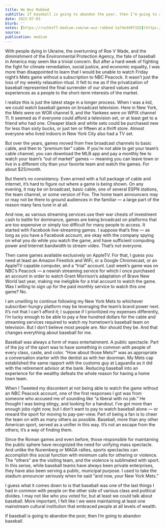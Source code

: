 ```yaml
---
title: We Wuz Robbed
subtitle: If baseball is going to abandon the poor, then I’m going to abandon baseball.
date: 2022-07-03
blurb: ''
notes: [https://rushkoff.medium.com/we-wuz-robbed-1a74ed49f32b](https://rushkoff.medium.com/we-wuz-robbed-1a74ed49f32b https://rushkoff.medium.com/we-wuz-robbed-1a74ed49f32b)
source: 
publication: medium
---
```


With people dying in Ukraine, the overturning of Roe V Wade, and the diminishment of the Environmental Protection Agency, the fate of baseball in America may seem like a trivial concern. But after a hard week of fighting the fight for climate remediation, social justice, and economic equality, I was more than disappointed to learn that I would be unable to watch Friday night’s Mets game without a subscription to NBC Peacock. It wasn’t just the loss of my weekly relaxation ritual. It felt to me as if the privatization of baseball represented the final surrender of our shared values and experiences as a people to the short-term interests of the market.

I realize this is just the latest stage in a longer process. When I was a kid, we could watch baseball games on broadcast television. Here in New York, the Mets were on WOR channel 9, and the Yankees were on WPIX channel 11. It seemed as if everyone could afford a television set, or at least get to a friend who had one. Cheaper black and white sets could be purchased new for less than sixty bucks, or just ten or fifteen at a thrift store. Almost everyone who lived indoors in New York City also had a TV set.

But over the years, games moved from free broadcast channels to basic cable, and then to “premium tier” cable. If you’re not able to get your team’s cable channel, you can download the MLB app and pay a monthly fee to watch your team’s “out of market” games — meaning you can leave town or live in a different city than your favorite team and watch the games. For about $25/month.

But there’s no consistency. Even armed with a full package of cable and internet, it’s hard to figure out where a game is being shown. On any evening, it may be on broadcast, basic cable, one of several ESPN stations, the team channel, or some version of Fox. The home team announcers may or may not be there to ground audiences in the familiar — a large part of the reason many fans tune in at all.

And now, as various streaming services use their war chests of investment cash to battle for dominance, games are being broadcast on platforms that are too expensive or simply too difficult for many people to access. It started with Facebook live-streaming games. I suppose that’s fine — as long as you have a Facebook account, are okay with the company spying on what you do while you watch the game, and have sufficient computing power and Internet bandwidth to stream video. That’s not everyone.

Then came games available exclusively on AppleTV. For that, I guess you need at least an Amazon Firestick and WiFi, or a Google Chromecast, or an AppleTV capable computer, and a “trial” account. Last week’s game was on NBC’s Peacock — a newish streaming service for which I once purchased an account in order to watch Grant Morrison’s adaptation of Brave New World last year, making me ineligible for a trial account to watch the game. Was I willing to sign up for the paid monthly service to watch this one game? No.

I am unwilling to continue following my New York Mets to whichever subscriber-hungry platform may be leveraging the team’s brand power next. It’s not that I can’t afford it; I suppose if I prioritized my expenses differently, I’m lucky enough to be able to pay a few hundred dollars for the cable and streaming services required to watch my hometown’s baseball team on television. But I don’t believe most people are. Nor should they be. And that changes everything about baseball for me.

Baseball was always a form of mass entertainment. A public spectacle. Part of the joy of the sport was to have something in common with people of every class, caste, and color. “How about those Mets?” was as appropriate a conversation starter with the dentist as with her doorman. My Mets cap established the same rapport with the customs guy at Laguardia as it did with the retirement advisor at the bank. Reducing baseball into an experience for the wealthy defeats the whole reason for having a home town team.

When I Tweeted my discontent at not being able to watch the game without an NBC Peacock account, one of the first responses I got was from someone who accused me of sounding like “a liberal with no job.” He thought I was being stingy, and looking for a handout. I’ve got more than enough jobs right now, but I don’t want to pay to watch baseball alone — or reward the sport for moving to pay-per-view. Part of being a fan is to cheer the team on with as many others as possible. Baseball, more than any other American sport, served as a unifier in this way. It’s not an escape from the others; it’s a way of finding them.

Since the Roman games and even before, those responsible for maintaining the public sphere have recognized the need for unifying mass spectacle. And unlike the Nuremberg or MAGA rallies, sports spectacles can accomplish this social function with minimum calls for othering or violence. The “others” are the visiting team, and the violence is sublimated with sport. In this sense, while baseball teams have always been private enterprises, they have also been serving a public, municipal purpose. I used to take the stadium announcer seriously when he said “and now, _your_ New York Mets.”

I guess what it comes down to is that baseball was one of the last things I had in common with people on the other side of various class and political divides. I may not like who you voted for, but at least we could talk about baseball. More important, I felt like I we were maintaining at least one mainstream cultural institution that embraced people at all levels of wealth.

If baseball is going to abandon the poor, then I’m going to abandon baseball.
